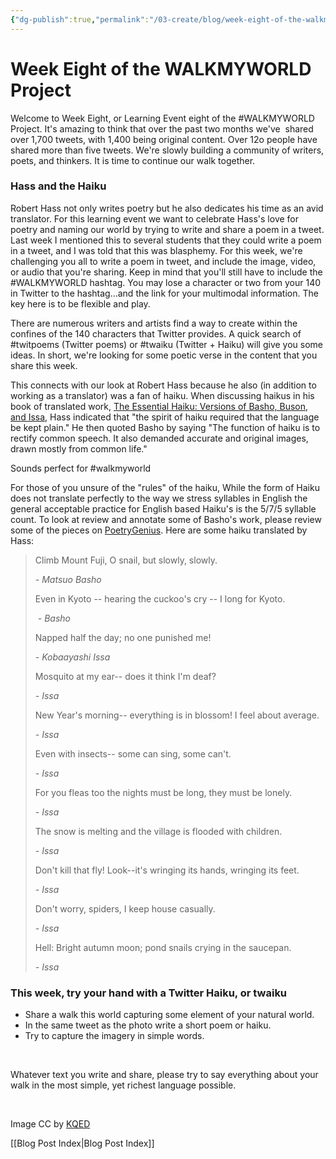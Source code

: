 ```yaml
---
{"dg-publish":true,"permalink":"/03-create/blog/week-eight-of-the-walkmyworld-project/","title":"Week Eight of the #WALKMYWORLD Project","tags":["walkmyworld"]}
---
```


# Week Eight of the WALKMYWORLD Project

Welcome to Week Eight, or Learning Event eight of the #WALKMYWORLD Project. It's amazing to think that over the past two months we've  shared over 1,700 tweets, with 1,400 being original content. Over 12o people have shared more than five tweets. We're slowly building a community of writers, poets, and thinkers. It is time to continue our walk together.

### **Hass and the Haiku**

Robert Hass not only writes poetry but he also dedicates his time as an avid translator. For this learning event we want to celebrate Hass's love for poetry and naming our world by trying to write and share a poem in a tweet. Last week I mentioned this to several students that they could write a poem in a tweet, and I was told that this was blasphemy. For this week, we're challenging you all to write a poem in tweet, and include the image, video, or audio that you're sharing. Keep in mind that you'll still have to include the #WALKMYWORLD hashtag. You may lose a character or two from your 140 in Twitter to the hashtag...and the link for your multimodal information. The key here is to be flexible and play.

There are numerous writers and artists find a way to create within the confines of the 140 characters that Twitter provides. A quick search of #twitpoems (Twitter poems) or #twaiku (Twitter + Haiku) will give you some ideas. In short, we're looking for some poetic verse in the content that you share this week.

This connects with our look at Robert Hass because he also (in addition to working as a translator) was a fan of haiku. When discussing haikus in his book of translated work, [The Essential Haiku: Versions of Basho, Buson, and Issa](http://www.amazon.com/The-Essential-Haiku-Versions-Basho/dp/0880013516), Hass indicated that "the spirit of haiku required that the language be kept plain." He then quoted Basho by saying "The function of haiku is to rectify common speech. It also demanded accurate and original images, drawn mostly from common life."

Sounds perfect for #walkmyworld

For those of you unsure of the "rules" of the haiku, While the form of Haiku does not translate perfectly to the way we stress syllables in English the general acceptable practice for English based Haiku's is the 5/7/5 syllable count. To look at review and annotate some of Basho's work, please review some of the pieces on [PoetryGenius](http://poetry.rapgenius.com/artists/Basho). Here are some haiku translated by Hass:

> Climb Mount Fuji, O snail, but slowly, slowly.
> 
> _\- Matsuo Basho_
> 
> Even in Kyoto -- hearing the cuckoo's cry -- I long for Kyoto.
> 
>  _- Basho_
> 
> Napped half the day; no one punished me!
> 
> _\- Kobaayashi Issa_
> 
> Mosquito at my ear-- does it think I'm deaf?
> 
> _\- Issa_
> 
> New Year's morning-- everything is in blossom! I feel about average.
> 
> _\- Issa_
> 
> Even with insects-- some can sing, some can't.
> 
> _\- Issa_
> 
> For you fleas too the nights must be long, they must be lonely.
> 
> _\- Issa_
> 
> The snow is melting and the village is flooded with children.
> 
> _\- Issa_
> 
> Don't kill that fly! Look--it's wringing its hands, wringing its feet.
> 
> _\- Issa_
> 
> Don't worry, spiders, I keep house casually.
> 
> _\- Issa_
> 
> Hell: Bright autumn moon; pond snails crying in the saucepan.
> 
> _\- Issa_

### This week, try your hand with a Twitter Haiku, or twaiku

- Share a walk this world capturing some element of your natural world.
- In the same tweet as the photo write a short poem or haiku.
- Try to capture the imagery in simple words.

 

Whatever text you write and share, please try to say everything about your walk in the most simple, yet richest language possible.

 

Image CC by [KQED](http://www.kqed.org/a/forum/R201401291000)

[[Blog Post Index\|Blog Post Index]]